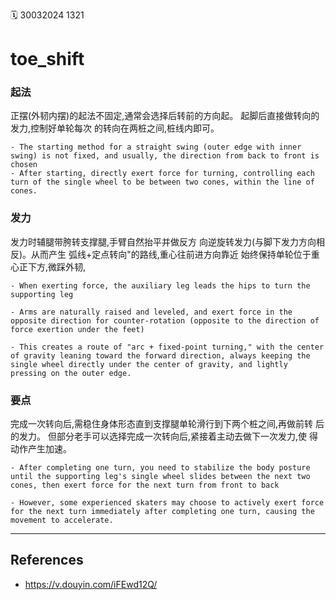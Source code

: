 ️🗓️ 30032024 1321


# toe_shift

### 起法

正摆(外韧内摆)的起法不固定,通常会选择后转前的方向起。
起脚后直接做转向的发力,控制好单轮每次
的转向在两桩之间,桩线内即可。

```ad-info
- The starting method for a straight swing (outer edge with inner swing) is not fixed, and usually, the direction from back to front is chosen
- After starting, directly exert force for turning, controlling each turn of the single wheel to be between two cones, within the line of cones.
```

### 发力

发力时辅腿带胯转支撑腿,手臂自然抬平并做反方
向逆旋转发力(与脚下发力方向相反)。从而产生
弧线+定点转向"的路线,重心往前进方向靠近
始终保持单轮位于重心正下方,微踩外韧,

```ad-info
- When exerting force, the auxiliary leg leads the hips to turn the supporting leg

- Arms are naturally raised and leveled, and exert force in the opposite direction for counter-rotation (opposite to the direction of force exertion under the feet)

- This creates a route of "arc + fixed-point turning," with the center of gravity leaning toward the forward direction, always keeping the single wheel directly under the center of gravity, and lightly pressing on the outer edge.
```

### 要点

完成一次转向后,需稳住身体形态直到支撑腿单轮滑行到下两个桩之间,再做前转
后的发力。
但部分老手可以选择完成一次转向后,紧接着主动去做下一次发力,使
得动作产生加速。

```ad-info
- After completing one turn, you need to stabilize the body posture until the supporting leg's single wheel slides between the next two cones, then exert force for the next turn from front to back

- However, some experienced skaters may choose to actively exert force for the next turn immediately after completing one turn, causing the movement to accelerate.
```

---

## References

- https://v.douyin.com/iFEwd12Q/
